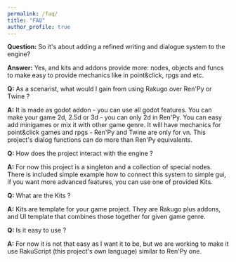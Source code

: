 ```yaml
---
permalink: /faq/
title: "FAQ"
author_profile: true
---
```


**Question:** So it's about adding a refined writing and dialogue system to the engine? </p>
**Answer:** Yes, and kits and addons provide more: nodes, objects and funcs to make easy to provide mechanics like in point&click, rpgs and etc.

**Q:** As a scenarist, what would I gain from using Rakugo over Ren'Py or Twine ? </p>
**A:** It is made as godot addon - you can use all godot features.
You can make your game 2d, 2.5d or 3d - you can only 2d in Ren'Py.
You can easy add minigames or mix it with other game genre.
It will have mechanics for point&click games and rpgs - Ren'Py and Twine are only for vn.
This project's dialog functions can do more than Ren'Py equivalents.

**Q:** How does the project interact with the engine ? </p>
**A:** For now this project is a singleton and a collection of special nodes. There is included simple example how to connect this system to simple gui, if you want more advanced features, you can use one of provided Kits.

**Q:** What are the Kits ? </p>
**A:** Kits are template for your game project. They are Rakugo plus addons, and UI template that combines those together for given game genre.

**Q:** Is it easy to use ?</p>
**A:** For now it is not that easy as I want it to be, but we are working to make it use RakuScript (this project's own language) similar to Ren'Py one.